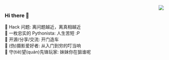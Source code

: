 <img align="right" src="https://github-readme-stats.vercel.app/api?username=Macr0phag3&show_icons=true&theme=radical&hide_title=true" />

### Hi there 👋

🍭 Hack 问题: 离问题越近，离真相越近<br>
🍭 一枚忠实的 Pythonista: 人生苦短 :P<br>
🍭 开源/分享/交流: 开门造车<br>
🍭 (伪)摄影爱好者: 从入门到穷的叮当响<br>
🍭 守(tiě)望(quán)先锋玩家: 妹妹你在狙谁呢<br>

<!-- <img align="left" src="https://github-readme-stats.vercel.app/api/top-langs/?username=Macr0phag3&layout=compact&hide=css,html" /> -->

